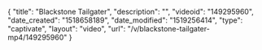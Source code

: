 {
    "title": "Blackstone Tailgater",
    "description": "",
    "videoid": "149295960",
    "date_created": "1518658189",
    "date_modified": "1519256414",
    "type": "captivate",
    "layout": "video",
    "url": "\/v\/blackstone-tailgater-mp4\/149295960"
}